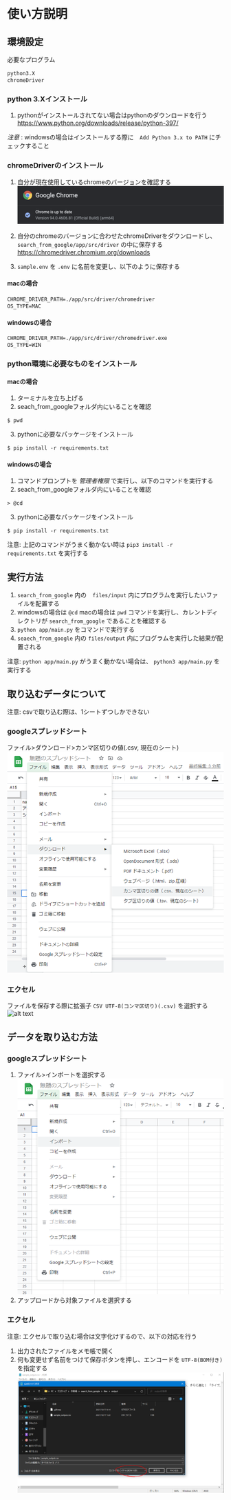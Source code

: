 # 使い方説明
## 環境設定
必要なプログラム
```
python3.X
chromeDriver
```

### python 3.Xインストール
1. pythonがインストールされてない場合はpythonのダウンロードを行う
https://www.python.org/downloads/release/python-397/

*注意* : windowsの場合はインストールする際に　`Add Python 3.x to PATH` にチェックすること

### chromeDriverのインストール
1. 自分が現在使用しているchromeのバージョンを確認する
![alt text](./pic/chrome_ver.png)

2. 自分のchromeのバージョンに合わせたchromeDriverをダウンロードし、 `search_from_google/app/src/driver` の中に保存する  
https://chromedriver.chromium.org/downloads

3. `sample.env` を `.env` に名前を変更し、以下のように保存する
#### macの場合
```
CHROME_DRIVER_PATH=./app/src/driver/chromedriver
OS_TYPE=MAC
```

#### windowsの場合
```
CHROME_DRIVER_PATH=./app/src/driver/chromedriver.exe
OS_TYPE=WIN
```

### python環境に必要なものをインストール
#### macの場合
1. ターミナルを立ち上げる
2. seach_from_googleフォルダ内にいることを確認
```
$ pwd
```

3. pythonに必要なパッケージをインストール
```
$ pip install -r requirements.txt
```

#### windowsの場合
1. コマンドプロンプトを *管理者権限* で実行し、以下のコマンドを実行する
2. seach_from_googleフォルダ内にいることを確認
```
> @cd
```

3. pythonに必要なパッケージをインストール
```
$ pip install -r requirements.txt
```

注意: 上記のコマンドがうまく動かない時は `pip3 install -r requirements.txt` を実行する


## 実行方法
1. `search_from_google` 内の　`files/input` 内にプログラムを実行したいファイルを配置する
2. windowsの場合は `@cd`  macの場合は `pwd` コマンドを実行し、カレントディレクトリが `search_from_google` であることを確認する
3. `python app/main.py` をコマンドで実行する
4. `seaech_from_google` 内の `files/output` 内にプログラムを実行した結果が配置される

注意: `python app/main.py` がうまく動かない場合は、 `python3 app/main.py` を実行する

## 取り込むデータについて
注意: csvで取り込む際は、1シートずつしかできない

### googleスプレッドシート
ファイル>ダウンロード>カンマ区切りの値(.csv, 現在のシート)
![alt text](./pic/spread_save.png)

### エクセル
ファイルを保存する際に拡張子 `CSV UTF-8(コンマ区切り)(.csv)` を選択する
![alt text](./pic/execel_input.png)

## データを取り込む方法
### googleスプレッドシート
1. ファイル>インポートを選択する
![alt text](./pic/spread_sheet.png)
2. アップロードから対象ファイルを選択する

### エクセル
注意: エクセルで取り込む場合は文字化けするので、以下の対応を行う
1. 出力されたファイルをメモ帳で開く
2. 何も変更せず名前をつけて保存ボタンを押し、エンコードを `UTF-8(BOM付き)` を指定する
![alt text](./pic/save_with_bom.png)

